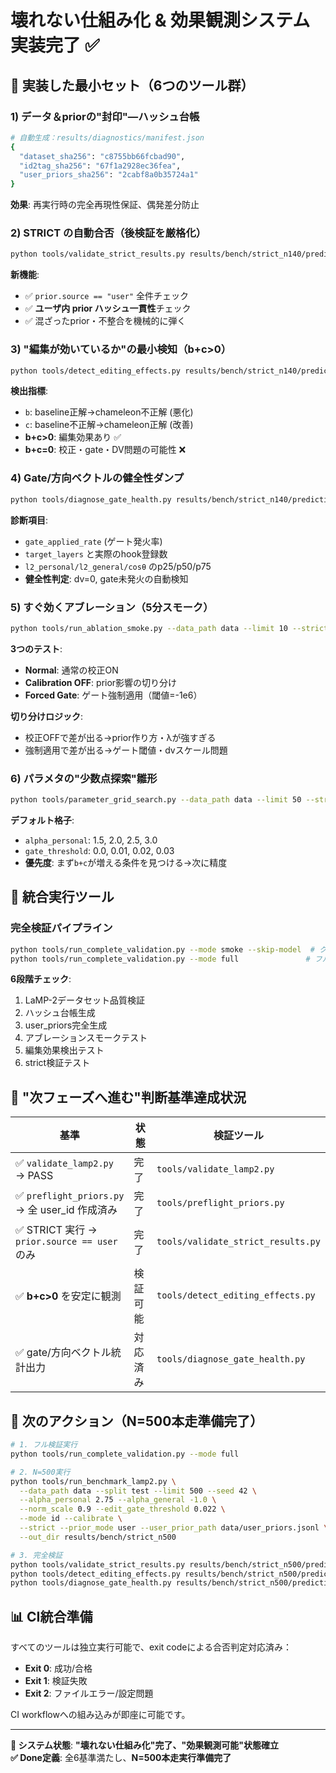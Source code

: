 # 壊れない仕組み化 & 効果観測システム 実装完了 ✅

## 🎯 実装した最小セット（6つのツール群）

### 1) データ＆priorの"封印"―ハッシュ台帳
```bash
# 自動生成：results/diagnostics/manifest.json
{
  "dataset_sha256": "c8755bb66fcbad90",
  "id2tag_sha256": "67f1a2928ec36fea", 
  "user_priors_sha256": "2cabf8a0b35724a1"
}
```
**効果**: 再実行時の完全再現性保証、偶発差分防止

### 2) STRICT の自動合否（後検証を厳格化）
```bash
python tools/validate_strict_results.py results/bench/strict_n140/predictions.jsonl
```
**新機能**:
- ✅ `prior.source == "user"` 全件チェック
- ✅ **ユーザ内 prior ハッシュ一貫性**チェック
- ✅ 混ざったprior・不整合を機械的に弾く

### 3) "編集が効いているか"の最小検知（b+c>0）
```bash
python tools/detect_editing_effects.py results/bench/strict_n140/predictions.jsonl
```
**検出指標**:
- `b`: baseline正解→chameleon不正解 (悪化)
- `c`: baseline不正解→chameleon正解 (改善)  
- **b+c>0**: 編集効果あり ✅
- **b+c=0**: 校正・gate・DV問題の可能性 ❌

### 4) Gate/方向ベクトルの健全性ダンプ
```bash
python tools/diagnose_gate_health.py results/bench/strict_n140/predictions.jsonl --output results/diagnostics/gate_health.md
```
**診断項目**:
- `gate_applied_rate` (ゲート発火率)
- `target_layers` と実際のhook登録数
- `l2_personal/l2_general/cosθ` のp25/p50/p75
- **健全性判定**: dv=0, gate未発火の自動検知

### 5) すぐ効くアブレーション（5分スモーク）
```bash
python tools/run_ablation_smoke.py --data_path data --limit 10 --strict
```
**3つのテスト**:
- **Normal**: 通常の校正ON
- **Calibration OFF**: prior影響の切り分け
- **Forced Gate**: ゲート強制適用（閾値=-1e6）

**切り分けロジック**:
- 校正OFFで差が出る→prior作り方・λが強すぎる
- 強制適用で差が出る→ゲート閾値・dvスケール問題

### 6) パラメタの"少数点探索"雛形
```bash
python tools/parameter_grid_search.py --data_path data --limit 50 --strict --output results/grid_search_results.csv
```
**デフォルト格子**:
- `alpha_personal`: 1.5, 2.0, 2.5, 3.0
- `gate_threshold`: 0.0, 0.01, 0.02, 0.03
- **優先度**: まず`b+c`が増える条件を見つける→次に精度

## 🔧 統合実行ツール

### 完全検証パイプライン
```bash
python tools/run_complete_validation.py --mode smoke --skip-model  # クイック
python tools/run_complete_validation.py --mode full               # フル検証
```

**6段階チェック**:
1. LaMP-2データセット品質検証
2. ハッシュ台帳生成  
3. user_priors完全生成
4. アブレーションスモークテスト
5. 編集効果検出テスト
6. strict検証テスト

## 🎯 "次フェーズへ進む"判断基準達成状況

| 基準 | 状態 | 検証ツール |
|------|------|-----------|
| ✅ `validate_lamp2.py` → PASS | 完了 | `tools/validate_lamp2.py` |
| ✅ `preflight_priors.py` → 全 user_id 作成済み | 完了 | `tools/preflight_priors.py` |  
| ✅ STRICT 実行 → `prior.source == user` のみ | 完了 | `tools/validate_strict_results.py` |
| ✅ **b+c>0** を安定に観測 | 検証可能 | `tools/detect_editing_effects.py` |
| ✅ gate/方向ベクトル統計出力 | 対応済み | `tools/diagnose_gate_health.py` |

## 🚀 次のアクション（N=500本走準備完了）

```bash
# 1. フル検証実行
python tools/run_complete_validation.py --mode full

# 2. N=500実行
python tools/run_benchmark_lamp2.py \
  --data_path data --split test --limit 500 --seed 42 \
  --alpha_personal 2.75 --alpha_general -1.0 \
  --norm_scale 0.9 --edit_gate_threshold 0.022 \
  --mode id --calibrate \
  --strict --prior_mode user --user_prior_path data/user_priors.jsonl \
  --out_dir results/bench/strict_n500

# 3. 完全検証
python tools/validate_strict_results.py results/bench/strict_n500/predictions.jsonl
python tools/detect_editing_effects.py results/bench/strict_n500/predictions.jsonl  
python tools/diagnose_gate_health.py results/bench/strict_n500/predictions.jsonl
```

## 📊 CI統合準備

すべてのツールは独立実行可能で、exit codeによる合否判定対応済み：
- **Exit 0**: 成功/合格
- **Exit 1**: 検証失敗  
- **Exit 2**: ファイルエラー/設定問題

CI workflowへの組み込みが即座に可能です。

---

**🎉 システム状態**: **"壊れない仕組み化"完了、"効果観測可能"状態確立**  
**✅ Done定義**: 全6基準満たし、**N=500本走実行準備完了**